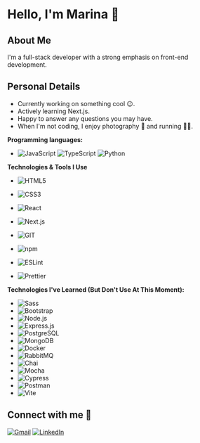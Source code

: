# Hello, I'm Marina 👋  

## About Me
I'm a full-stack developer with a strong emphasis on front-end development. 

## Personal Details
* Currently working on something cool 😉.
* Actively learning Next.js. 
* Happy to answer any questions you may have.
* When I'm not coding, I enjoy photography 📸 and running 🏃‍♀️.

**Programming languages:**
* ![JavaScript](https://img.shields.io/badge/JavaScript-323330?style=for-the-badge&logo=javascript&logoColor=F7DF1E)
 ![TypeScript](https://img.shields.io/badge/TypeScript-007ACC?style=for-the-badge&logo=typescript&logoColor=white)
  ![Python](https://img.shields.io/badge/Python-FFD43B?style=for-the-badge&logo=python&logoColor=blue)  


**Technologies & Tools I Use**
* ![HTML5](https://img.shields.io/badge/HTML5-E34F26?style=for-the-badge&logo=html5&logoColor=white)
* ![CSS3](https://img.shields.io/badge/CSS3-1572B6?style=for-the-badge&logo=css3&logoColor=white)


* ![React](https://img.shields.io/badge/React-20232A?style=for-the-badge&logo=react&logoColor=61DAFB)
* ![Next.js](https://img.shields.io/badge/next.js-000000?style=for-the-badge&logo=nextdotjs&logoColor=white)

*  ![GIT](https://img.shields.io/badge/GIT-E44C30?style=for-the-badge&logo=git&logoColor=white)
*  ![npm](https://img.shields.io/badge/npm-CB3837?style=for-the-badge&logo=npm&logoColor=white)
* ![ESLint](https://img.shields.io/badge/eslint-3A33D1?style=for-the-badge&logo=eslint&logoColor=white)
* ![Prettier](https://img.shields.io/badge/prettier-1A2C34?style=for-the-badge&logo=prettier&logoColor=F7BA3E)


**Technologies I've Learned (But Don't Use At This Moment):**

* ![Sass](https://img.shields.io/badge/Sass-CC6699?style=for-the-badge&logo=sass&logoColor=white)
* ![Bootstrap](https://img.shields.io/badge/Bootstrap-563D7C?style=for-the-badge&logo=bootstrap&logoColor=white)
* ![Node.js](https://img.shields.io/badge/Node.js-339933?style=for-the-badge&logo=nodedotjs&logoColor=white)
* ![Express.js](https://img.shields.io/badge/Express.js-000000?style=for-the-badge&logo=express&logoColor=white)
* ![PostgreSQL](https://img.shields.io/badge/PostgreSQL-316192?style=for-the-badge&logo=postgresql&logoColor=white)
* ![MongoDB](https://img.shields.io/badge/MongoDB-4EA94B?style=for-the-badge&logo=mongodb&logoColor=white)
* ![Docker](https://img.shields.io/badge/Docker-2CA5E0?style=for-the-badge&logo=docker&logoColor=white)
* ![RabbitMQ](https://img.shields.io/badge/rabbitmq-%23FF6600.svg?&style=for-the-badge&logo=rabbitmq&logoColor=white)
* ![Chai](https://img.shields.io/badge/chai-A30701?style=for-the-badge&logo=chai&logoColor=white)
* ![Mocha](https://img.shields.io/badge/Mocha-8D6748?style=for-the-badge&logo=Mocha&logoColor=white)
* ![Cypress](https://img.shields.io/badge/Cypress-17202C?style=for-the-badge&logo=cypress&logoColor=white)
* ![Postman](https://img.shields.io/badge/Postman-FF6C37?style=for-the-badge&logo=Postman&logoColor=white)
* ![Vite](https://img.shields.io/badge/Vite-B73BFE?style=for-the-badge&logo=vite&logoColor=FFD62E)


## Connect with me 🤝 
[![Gmail](https://img.shields.io/badge/Gmail-D14836?style=for-the-badge&logo=gmail&logoColor=white)](mailto:marinawexsler@gmail.com) 
[![LinkedIn](https://img.shields.io/badge/LinkedIn-0077B5?style=for-the-badge&logo=linkedin&logoColor=white)](https://www.linkedin.com/in/marina-wexsler/)


